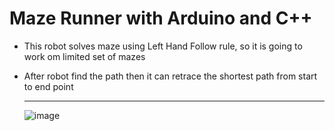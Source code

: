 # Maze Runner with Arduino and C++

- This robot solves maze using Left Hand Follow rule, so it is going to work om limited set of mazes

- After robot find the path then it can retrace the shortest path from start to end point

  <hr>

  ![image](https://github.com/KingIndra/Maze-Runner/assets/81245566/07381e4a-22a7-4708-90c1-20ac55d1cf6e)
